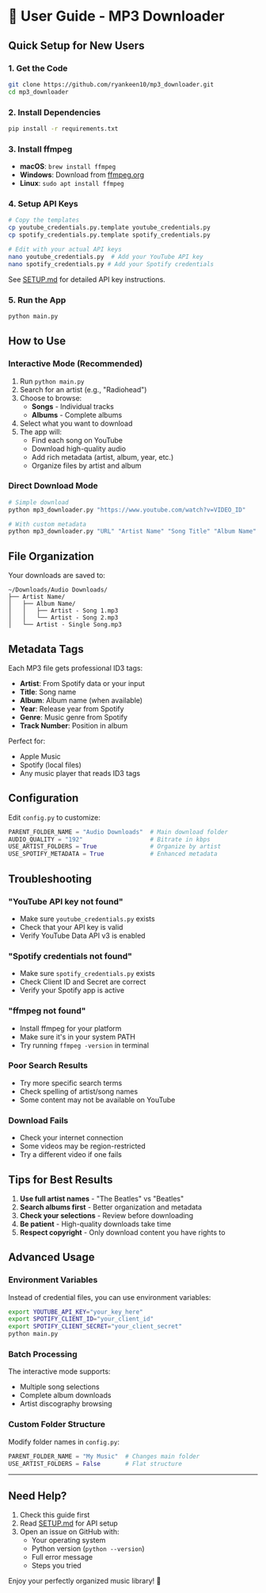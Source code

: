 # 🎵 User Guide - MP3 Downloader

## Quick Setup for New Users

### 1. Get the Code
```bash
git clone https://github.com/ryankeen10/mp3_downloader.git
cd mp3_downloader
```

### 2. Install Dependencies
```bash
pip install -r requirements.txt
```

### 3. Install ffmpeg
- **macOS**: `brew install ffmpeg`
- **Windows**: Download from [ffmpeg.org](https://ffmpeg.org/download.html)
- **Linux**: `sudo apt install ffmpeg`

### 4. Setup API Keys
```bash
# Copy the templates
cp youtube_credentials.py.template youtube_credentials.py
cp spotify_credentials.py.template spotify_credentials.py

# Edit with your actual API keys
nano youtube_credentials.py  # Add your YouTube API key
nano spotify_credentials.py # Add your Spotify credentials
```

See [SETUP.md](SETUP.md) for detailed API key instructions.

### 5. Run the App
```bash
python main.py
```

## How to Use

### Interactive Mode (Recommended)

1. Run `python main.py`
2. Search for an artist (e.g., "Radiohead")
3. Choose to browse:
   - **Songs** - Individual tracks
   - **Albums** - Complete albums
4. Select what you want to download
5. The app will:
   - Find each song on YouTube
   - Download high-quality audio
   - Add rich metadata (artist, album, year, etc.)
   - Organize files by artist and album

### Direct Download Mode

```bash
# Simple download
python mp3_downloader.py "https://www.youtube.com/watch?v=VIDEO_ID"

# With custom metadata
python mp3_downloader.py "URL" "Artist Name" "Song Title" "Album Name"
```

## File Organization

Your downloads are saved to:
```
~/Downloads/Audio Downloads/
├── Artist Name/
│   ├── Album Name/
│   │   ├── Artist - Song 1.mp3
│   │   └── Artist - Song 2.mp3
│   └── Artist - Single Song.mp3
```

## Metadata Tags

Each MP3 file gets professional ID3 tags:
- **Artist**: From Spotify data or your input
- **Title**: Song name
- **Album**: Album name (when available)
- **Year**: Release year from Spotify
- **Genre**: Music genre from Spotify
- **Track Number**: Position in album

Perfect for:
- Apple Music
- Spotify (local files)
- Any music player that reads ID3 tags

## Configuration

Edit `config.py` to customize:
```python
PARENT_FOLDER_NAME = "Audio Downloads"  # Main download folder
AUDIO_QUALITY = "192"                   # Bitrate in kbps
USE_ARTIST_FOLDERS = True               # Organize by artist
USE_SPOTIFY_METADATA = True             # Enhanced metadata
```

## Troubleshooting

### "YouTube API key not found"
- Make sure `youtube_credentials.py` exists
- Check that your API key is valid
- Verify YouTube Data API v3 is enabled

### "Spotify credentials not found"
- Make sure `spotify_credentials.py` exists  
- Check Client ID and Secret are correct
- Verify your Spotify app is active

### "ffmpeg not found"
- Install ffmpeg for your platform
- Make sure it's in your system PATH
- Try running `ffmpeg -version` in terminal

### Poor Search Results
- Try more specific search terms
- Check spelling of artist/song names
- Some content may not be available on YouTube

### Download Fails
- Check your internet connection
- Some videos may be region-restricted
- Try a different video if one fails

## Tips for Best Results

1. **Use full artist names** - "The Beatles" vs "Beatles"
2. **Search albums first** - Better organization and metadata
3. **Check your selections** - Review before downloading
4. **Be patient** - High-quality downloads take time
5. **Respect copyright** - Only download content you have rights to

## Advanced Usage

### Environment Variables
Instead of credential files, you can use environment variables:
```bash
export YOUTUBE_API_KEY="your_key_here"
export SPOTIFY_CLIENT_ID="your_client_id"
export SPOTIFY_CLIENT_SECRET="your_client_secret"
python main.py
```

### Batch Processing
The interactive mode supports:
- Multiple song selections
- Complete album downloads
- Artist discography browsing

### Custom Folder Structure
Modify folder names in `config.py`:
```python
PARENT_FOLDER_NAME = "My Music"  # Changes main folder
USE_ARTIST_FOLDERS = False       # Flat structure
```

---

## Need Help?

1. Check this guide first
2. Read [SETUP.md](SETUP.md) for API setup
3. Open an issue on GitHub with:
   - Your operating system
   - Python version (`python --version`)
   - Full error message
   - Steps you tried

Enjoy your perfectly organized music library! 🎵
